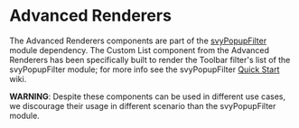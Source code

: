 # Advanced Renderers

The Advanced Renderers components are part of the [svyPopupFilter](https://github.com/Servoy/svyPopupFilter) module dependency.
The Custom List component from the Advanced Renderers has been specifically built to render the Toolbar filter's list of the svyPopupFilter module; for more info see the svyPopupFilter [Quick Start](https://github.com/Servoy/svyPopupFilter/wiki#quick-start) wiki.

__WARNING__: Despite these components can be used in different use cases, we discourage their usage in different scenario than the svyPopupFilter module.
